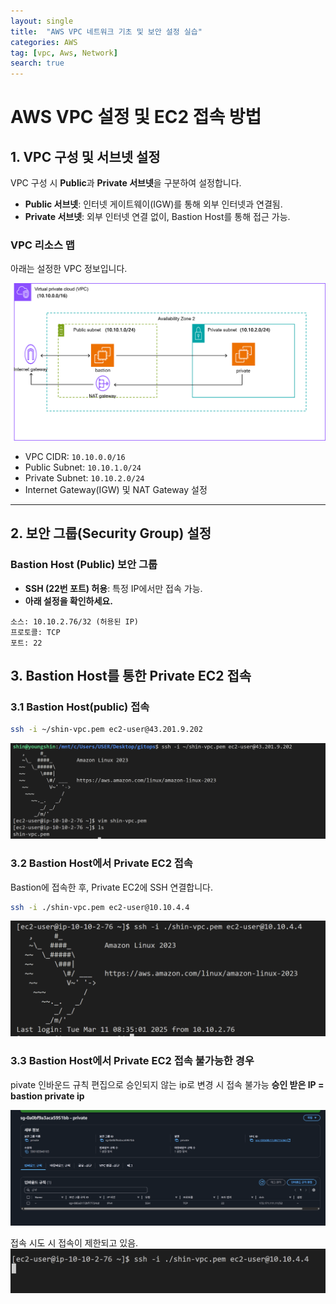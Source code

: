 ```yaml
---
layout: single
title:  "AWS VPC 네트워크 기초 및 보안 설정 실습"
categories: AWS
tag: [vpc, Aws, Network]
search: true
---
```


# AWS VPC 설정 및 EC2 접속 방법

## **1. VPC 구성 및 서브넷 설정**
VPC 구성 시 **Public**과 **Private 서브넷**을 구분하여 설정합니다.

- **Public 서브넷**: 인터넷 게이트웨이(IGW)를 통해 외부 인터넷과 연결됨.
- **Private 서브넷**: 외부 인터넷 연결 없이, Bastion Host를 통해 접근 가능.

###  **VPC 리소스 맵**
아래는 설정한 VPC 정보입니다.

![VPC 구조](/assets/images/aws-vpc.png)

- VPC CIDR: `10.10.0.0/16`
- Public Subnet: `10.10.1.0/24`
- Private Subnet: `10.10.2.0/24`
- Internet Gateway(IGW) 및 NAT Gateway 설정

---

##  2. 보안 그룹(Security Group) 설정

### **Bastion Host (Public) 보안 그룹**
- **SSH (22번 포트) 허용**: 특정 IP에서만 접속 가능.
- **아래 설정을 확인하세요.**
  
```plaintext
소스: 10.10.2.76/32 (허용된 IP)
프로토콜: TCP
포트: 22
```
## **3. Bastion Host를 통한 Private EC2 접속**

### **3.1 Bastion Host(public) 접속**

```sh
ssh -i ~/shin-vpc.pem ec2-user@43.201.9.202
``` 
![bastion 접속](/assets/images/bastion.png)

 
### **3.2 Bastion Host에서 Private EC2 접속**
Bastion에 접속한 후, Private EC2에 SSH 연결합니다.

```sh
ssh -i ./shin-vpc.pem ec2-user@10.10.4.4
``` 

![bastion - private 접속](/assets/images/bastion-private.png)


### **3.3 Bastion Host에서 Private EC2 접속 불가능한 경우**
pivate 인바운드 규칙 편집으로 승인되지 않는 ip로 변경 시 접속 불가능 
**승인 받은 IP = bastion private ip**

![ipfail](/assets/images/ipx.png)

접속 시도 시 접속이 제한되고 있음.
![ip-fail](/assets/images/ip-fail.png)




